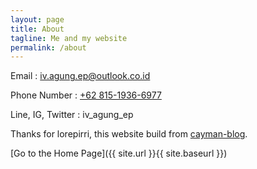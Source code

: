 ```yaml
---
layout: page
title: About
tagline: Me and my website
permalink: /about
---
```


Email : [iv.agung.ep@outlook.co.id](mailto:iv.agung.ep@outlook.co.id)

Phone Number : [+62 815-1936-6977](tel:+6281519366977)

Line, IG, Twitter : iv_agung_ep

Thanks for lorepirri, this website build from [cayman-blog](https://github.com/lorepirri/cayman-blog).

[Go to the Home Page]({{ site.url }}{{ site.baseurl }})

